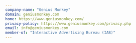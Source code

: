 ```yaml
---
company-name: "Genius Monkey"
domain: geniusmonkey.com
home: https://www.geniusmonkey.com/
privacy-policy: https://www.geniusmonkey.com/privacy.php
email: info@geniusmonkey.com
member-of: "Interactive Advertising Bureau (IAB)"
---
```




